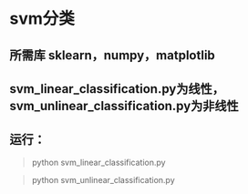 # svm分类

## 所需库 sklearn，numpy，matplotlib

## svm_linear_classification.py为线性，svm_unlinear_classification.py为非线性

## 运行：

>python svm_linear_classification.py

>python svm_unlinear_classification.py

